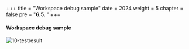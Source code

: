 +++
title = "Workspace debug sample"
date = 2024
weight = 5
chapter = false
pre = "<b>6.5. </b>"
+++ 

#### Workspace debug sample

![10-testresult](/Deploying-a-Multi-Model-and-Multi-RAG-Powered-Chatbot-Using-AWS-CDK-on-AWS/images/10-testresult/workspace-debug-sample.gif?width=90pc)
